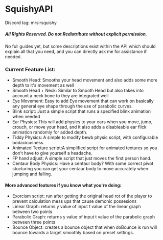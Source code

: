 # SquishyAPI

Discord tag: mrsirsquishy

<h5>All Rights Reserved. Do not Redistribute without explicit permission.</h5>


<p>No full guides yet, but some descriptions exist within the API which should explain all that you need, and you can directly ask me for assistance if needed.

<h3>Current Feature List:</h3>

- Smooth Head:            Smooths your head movement and also adds some more depth to it's movement as well
- Smooth Head + Neck:     Similar to Smooth Head but also takes into account a neck bone to they are integrated well
- Eye Movement:           Easy to add Eye movement that can work on basically any general eye shape through the use of parabolic curves.
- Blink script:           Just a simple script that runs a specified blink animation when needed
- Ear Physics:            This will add physics to your ears when you move, jump, crouch, or move your head, and it also adds a disableable ear flick animation randomly for added depth.
- Tiddy Physics:          A simple to modify bewb physic script, with configurable bodaciousness.
- Animated Texture script:A simplified script for animated textures so you don't have to give yourself a headache.
- FP hand adjust:         A simple script that just moves the first person hand.
- Centaur Body Physics:   Have a centaur body? With some correct pivot stucturing you can get your centaur body to move accurately when jumping and falling.

<h4>More advanced features if you know what you're doing:</h4>

- Exorcism script:        run after getting the original head rot of the player to prevent calculation mess ups that cause demonic possesions
- Linear Graph:           returns y value of input t value of the linear graph between two points
- Parabolic Graph:        returns y value of input t value of the parabolic graph between three points
- Bounce Object:          creates a bounce object that when doBounce is run will bounce towards a target smoothly based on preset settings.

